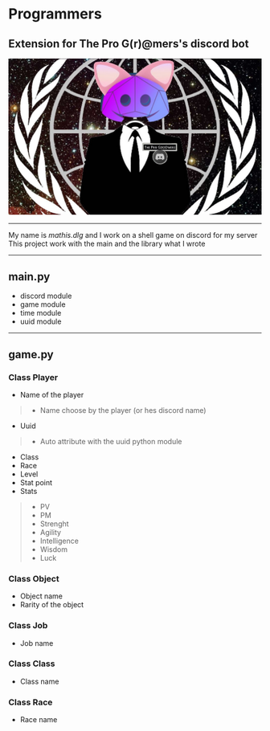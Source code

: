 # Programmers

## Extension for **The Pro G(r)@mers's** discord bot

![Icon of the pro G(r)@mers](/assets/images/icon_programmers.jpg)

-------------------------------------------

My name is *mathis.dlg* and I work on a shell game on discord for my server
This project work with the main and the library what I wrote

-------------------------------------------

## main.py

- discord module
- game module
- time module
- uuid module

-------------------------------------------

## game.py

### Class Player

- Name of the player

> - Name choose by the player (or hes discord name)

- Uuid

> - Auto attribute with the uuid python module

- Class
- Race
- Level
- Stat point
- Stats

> - PV
> - PM
> - Strenght
> - Agility
> - Intelligence
> - Wisdom
> - Luck

### Class Object

- Object name
- Rarity of the object

### Class Job

- Job name

### Class Class

- Class name

### Class Race

- Race name
